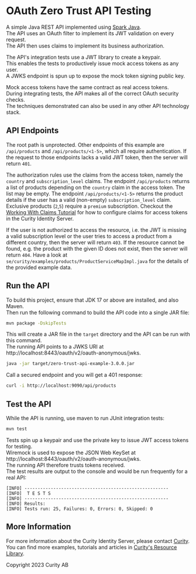# OAuth Zero Trust API Testing

A simple Java REST API implemented using [Spark Java](http://sparkjava.com).\
The API uses an OAuth filter to implement its JWT validation on every request.\
The API then uses claims to implement its business  authorization.

The API's integration tests use a JWT library to create a keypair.\
This enables the tests to productively issue mock access tokens as any user.\
A JWKS endpoint is spun up to expose the mock token signing public key.

Mock access tokens have the same contract as real access tokens.\
During integrating tests, the API makes all of the correct OAuth security checks.\
The techniques demonstrated can also be used in any other API technology stack.

## API Endpoints

The root path is unprotected. 
Other endpoints of this example are `/api/products` and `/api/products/<1-5>`, which all require authentication. 
If the request to those endpoints lacks a valid JWT token, then the server will return `401`. 

The authorization rules use the claims from the access token, namely the `country` and `subscription_level` claims. 
The endpoint `/api/products` returns a list of products depending on the `country` claim in the access token. The list may be empty. 
The endpoint `/api/products/<1-5>` returns the product details if the user has a valid (non-empty) `subscription_level` claim. Exclusive products (`2`,`5`) require a `premium` subscription. 
Checkout the [Working With Claims Tutorial](https://curity.io/resources/learn/working-with-claims/) for how to configure claims for access tokens in the Curity Identity Server.

If the user is not authorized to access the resource, i.e. the JWT is missing a valid subscription level or the user tries to access a product from a different country, then the server will return `403`. 
If the resource cannot be found, e.g. the product with the given ID does not exist, then the server will return `404`. 
Have a look at `se/curity/examples/products/ProductServiceMapImpl.java` for the details of the provided example data.

## Run the API

To build this project, ensure that JDK 17 or above are installed, and also Maven.\
Then run the following command to build the API code into a single JAR file:

```bash
mvn package -DskipTests
```

This will create a JAR file in the `target` directory and the API can be run with this command.\
The running API points to a JWKS URI at http://localhost:8443/oauth/v2/oauth-anonymous/jwks.

```bash
java -jar target/zero-trust-api-example-3.0.0.jar
```

Call a secured endpoint and you will get a 401 response:

```bash
curl -i http://localhost:9090/api/products
```

## Test the API

While the API is running, use maven to run JUnit integration tests:

```bash
mvn test
```

Tests spin up a keypair and use the private key to issue JWT access tokens for testing.\
Wiremock is used to expose the JSON Web KeySet at http://localhost:8443/oauth/v2/oauth-anonymous/jwks. \
The running API therefore trusts tokens received.\
The test results are output to the console and would be run frequently for a real API:

```text
[INFO] -------------------------------------------------------
[INFO]  T E S T S
[INFO] -------------------------------------------------------
[INFO] Results:
[INFO] Tests run: 25, Failures: 0, Errors: 0, Skipped: 0
```

## More Information

For more information about the Curity Identity Server, please contact [Curity](https://curity.io). 
You can find more examples, tutorials and articles in [Curity's Resource Library](https://curity.io/resources). 

Copyright 2023 Curity AB